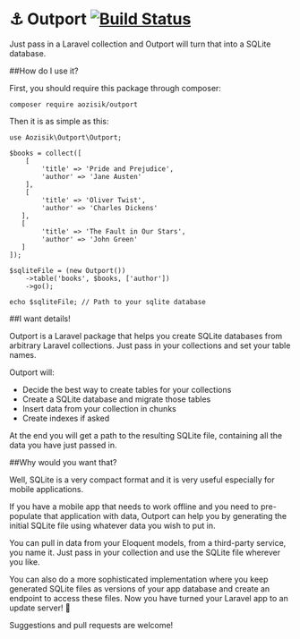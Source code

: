 ⚓️ Outport [![Build Status](https://api.travis-ci.org/aozisik/outport.svg?branch=master)](https://travis-ci.org/aozisik/outport)
========


Just pass in a Laravel collection and Outport will turn that into a SQLite database.
    
##How do I use it?

First, you should require this package through composer:

    composer require aozisik/outport

Then it is as simple as this:

    use Aozisik\Outport\Outport;
    
	$books = collect([
		[
			'title' => 'Pride and Prejudice',
			'author' => 'Jane Austen'
		],
		[
			'title' => 'Oliver Twist',
			'author' => 'Charles Dickens'
       ],
       [
			'title' => 'The Fault in Our Stars',
			'author' => 'John Green'
       ]
	]);
    
    $sqliteFile = (new Outport())
        ->table('books', $books, ['author'])
        ->go();
    
    echo $sqliteFile; // Path to your sqlite database


##I want details!

Outport is a Laravel package that helps you create SQLite databases from arbitrary Laravel collections.
Just pass in your collections and set your table names.

Outport will:

+ Decide the best way to create tables for your collections
+ Create a SQLite database and migrate those tables
+ Insert data from your collection in chunks
+ Create indexes if asked

At the end you will get a path to the resulting SQLite file, containing all the data you have just passed in. 

##Why would you want that?

Well, SQLite is a very compact format and it is very useful especially for mobile applications.

If you have a mobile app that needs to work offline and you need to pre-populate that application with data, Outport can help you by generating the initial SQLite file using whatever data you wish to put in.

You can pull in data from your Eloquent models, from a third-party service, you name it. Just pass in your collection and use the SQLite file wherever you like.

You can also do a more sophisticated implementation where you keep generated SQLite files as versions of your app database and create an endpoint to access these files. Now you have turned your Laravel app to an update server! 🙌

Suggestions and pull requests are welcome!